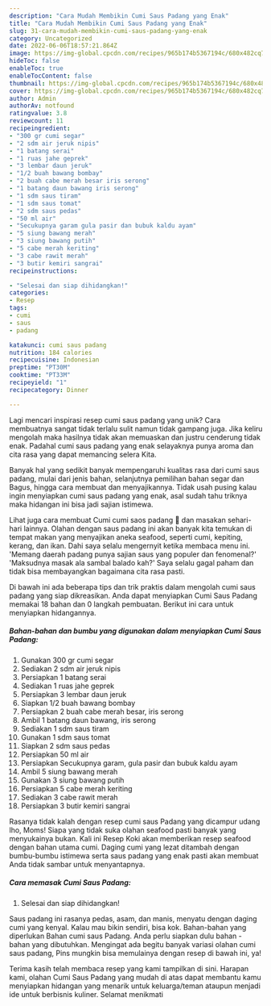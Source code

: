 ```yaml
---
description: "Cara Mudah Membikin Cumi Saus Padang yang Enak"
title: "Cara Mudah Membikin Cumi Saus Padang yang Enak"
slug: 31-cara-mudah-membikin-cumi-saus-padang-yang-enak
category: Uncategorized
date: 2022-06-06T18:57:21.864Z
image: https://img-global.cpcdn.com/recipes/965b174b5367194c/680x482cq70/cumi-saus-padang-foto-resep-utama.jpg
hideToc: false
enableToc: true
enableTocContent: false
thumbnail: https://img-global.cpcdn.com/recipes/965b174b5367194c/680x482cq70/cumi-saus-padang-foto-resep-utama.jpg
cover: https://img-global.cpcdn.com/recipes/965b174b5367194c/680x482cq70/cumi-saus-padang-foto-resep-utama.jpg
author: Admin
authorAv: notfound
ratingvalue: 3.8
reviewcount: 11
recipeingredient:
- "300 gr cumi segar"
- "2 sdm air jeruk nipis"
- "1 batang serai"
- "1 ruas jahe geprek"
- "3 lembar daun jeruk"
- "1/2 buah bawang bombay"
- "2 buah cabe merah besar iris serong"
- "1 batang daun bawang iris serong"
- "1 sdm saus tiram"
- "1 sdm saus tomat"
- "2 sdm saus pedas"
- "50 ml air"
- "Secukupnya garam gula pasir dan bubuk kaldu ayam"
- "5 siung bawang merah"
- "3 siung bawang putih"
- "5 cabe merah keriting"
- "3 cabe rawit merah"
- "3 butir kemiri sangrai"
recipeinstructions:

- "Selesai dan siap dihidangkan!"
categories:
- Resep
tags:
- cumi
- saus
- padang

katakunci: cumi saus padang 
nutrition: 184 calories
recipecuisine: Indonesian
preptime: "PT30M"
cooktime: "PT33M"
recipeyield: "1"
recipecategory: Dinner

---
```





Lagi mencari inspirasi resep cumi saus padang yang unik? Cara membuatnya sangat tidak terlalu sulit namun tidak gampang juga. Jika keliru mengolah maka hasilnya tidak akan memuaskan dan justru cenderung tidak enak. Padahal cumi saus padang yang enak selayaknya punya aroma dan cita rasa yang dapat memancing selera Kita.





Banyak hal yang sedikit banyak mempengaruhi kualitas rasa dari cumi saus padang, mulai dari jenis bahan, selanjutnya pemilihan bahan segar dan Bagus, hingga cara membuat dan menyajikannya. Tidak usah pusing kalau ingin menyiapkan cumi saus padang yang enak,      asal sudah tahu triknya maka hidangan ini bisa jadi sajian istimewa.














Lihat juga cara membuat Cumi cumi saos padang 🦑 dan masakan sehari-hari lainnya. Olahan dengan saus padang ini akan banyak kita temukan di tempat makan yang menyajikan aneka seafood, seperti cumi, kepiting, kerang, dan ikan. Dahi saya selalu mengernyit ketika membaca menu ini. &#39;Memang daerah padang punya sajian saus yang populer dan fenomenal?&#39; &#39;Maksudnya masak ala sambal balado kah?&#39; Saya selalu gagal paham dan tidak bisa membayangkan bagaimana cita rasa pasti.






Di bawah ini ada beberapa tips dan trik praktis dalam mengolah cumi saus padang yang siap dikreasikan. Anda dapat menyiapkan Cumi Saus Padang memakai 18 bahan dan 0 langkah pembuatan. Berikut ini cara untuk menyiapkan hidangannya.

<!--inarticleads1-->

##### Bahan-bahan dan bumbu yang digunakan dalam menyiapkan Cumi Saus Padang:

1. Gunakan 300 gr cumi segar
1. Sediakan 2 sdm air jeruk nipis
1. Persiapkan 1 batang serai
1. Sediakan 1 ruas jahe geprek
1. Persiapkan 3 lembar daun jeruk
1. Siapkan 1/2 buah bawang bombay
1. Persiapkan 2 buah cabe merah besar, iris serong
1. Ambil 1 batang daun bawang, iris serong
1. Sediakan 1 sdm saus tiram
1. Gunakan 1 sdm saus tomat
1. Siapkan 2 sdm saus pedas
1. Persiapkan 50 ml air
1. Persiapkan Secukupnya garam, gula pasir dan bubuk kaldu ayam
1. Ambil 5 siung bawang merah
1. Gunakan 3 siung bawang putih
1. Persiapkan 5 cabe merah keriting
1. Sediakan 3 cabe rawit merah
1. Persiapkan 3 butir kemiri sangrai


Rasanya tidak kalah dengan resep cumi saus Padang yang dicampur udang lho, Moms! Siapa yang tidak suka olahan seafood pasti banyak yang menyukainya bukan. Kali ini Resep Koki akan memberikan resep seafood dengan bahan utama cumi. Daging cumi yang lezat ditambah dengan bumbu-bumbu istimewa serta saus padang yang enak pasti akan membuat Anda tidak sambar untuk menyantapnya. 

<!--inarticleads2-->

##### Cara memasak Cumi Saus Padang:


1. Selesai dan siap dihidangkan!

Saus padang ini rasanya pedas, asam, dan manis, menyatu dengan daging cumi yang kenyal. Kalau mau bikin sendiri, bisa kok. Bahan-bahan yang diperlukan Bahan cumi saus Padang. Anda perlu siapkan dulu bahan - bahan yang dibutuhkan. Mengingat ada begitu banyak variasi olahan cumi saus padang, Pins mungkin bisa memulainya dengan resep di bawah ini, ya! 

Terima kasih telah membaca resep yang kami tampilkan di sini. Harapan kami, olahan Cumi Saus Padang yang mudah di atas dapat membantu kamu menyiapkan hidangan yang menarik untuk keluarga/teman ataupun menjadi ide untuk berbisnis kuliner. Selamat menikmati
